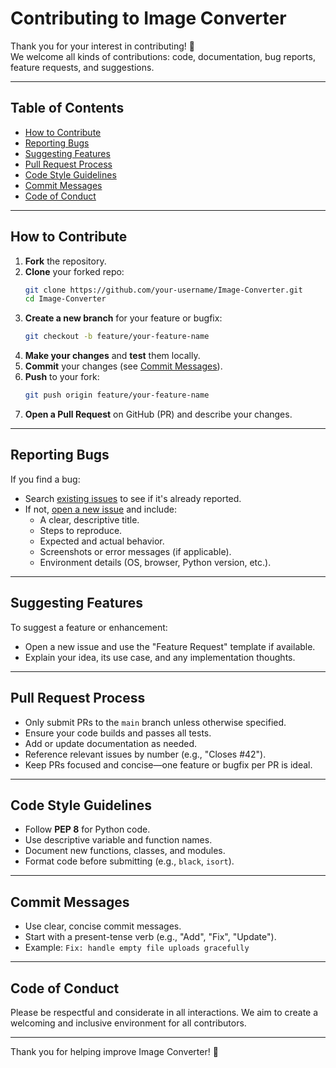 # Contributing to Image Converter

Thank you for your interest in contributing! 🎉  
We welcome all kinds of contributions: code, documentation, bug reports, feature requests, and suggestions.

---

## Table of Contents

- [How to Contribute](#how-to-contribute)
- [Reporting Bugs](#reporting-bugs)
- [Suggesting Features](#suggesting-features)
- [Pull Request Process](#pull-request-process)
- [Code Style Guidelines](#code-style-guidelines)
- [Commit Messages](#commit-messages)
- [Code of Conduct](#code-of-conduct)

---

## How to Contribute

1. **Fork** the repository.
2. **Clone** your forked repo:
    ```bash
    git clone https://github.com/your-username/Image-Converter.git
    cd Image-Converter
    ```
3. **Create a new branch** for your feature or bugfix:
    ```bash
    git checkout -b feature/your-feature-name
    ```
4. **Make your changes** and **test** them locally.
5. **Commit** your changes (see [Commit Messages](#commit-messages)).
6. **Push** to your fork:
    ```bash
    git push origin feature/your-feature-name
    ```
7. **Open a Pull Request** on GitHub (PR) and describe your changes.

---

## Reporting Bugs

If you find a bug:

- Search [existing issues](https://github.com/Shashwat-19/Image-Converter/issues) to see if it's already reported.
- If not, [open a new issue](https://github.com/Shashwat-19/Image-Converter/issues/new) and include:
    - A clear, descriptive title.
    - Steps to reproduce.
    - Expected and actual behavior.
    - Screenshots or error messages (if applicable).
    - Environment details (OS, browser, Python version, etc.).

---

## Suggesting Features

To suggest a feature or enhancement:

- Open a new issue and use the "Feature Request" template if available.
- Explain your idea, its use case, and any implementation thoughts.

---

## Pull Request Process

- Only submit PRs to the `main` branch unless otherwise specified.
- Ensure your code builds and passes all tests.
- Add or update documentation as needed.
- Reference relevant issues by number (e.g., "Closes #42").
- Keep PRs focused and concise—one feature or bugfix per PR is ideal.

---

## Code Style Guidelines

- Follow **PEP 8** for Python code.
- Use descriptive variable and function names.
- Document new functions, classes, and modules.
- Format code before submitting (e.g., `black`, `isort`).

---

## Commit Messages

- Use clear, concise commit messages.
- Start with a present-tense verb (e.g., "Add", "Fix", "Update").
- Example: `Fix: handle empty file uploads gracefully`

---

## Code of Conduct

Please be respectful and considerate in all interactions. We aim to create a welcoming and inclusive environment for all contributors.

---

Thank you for helping improve Image Converter! 🚀